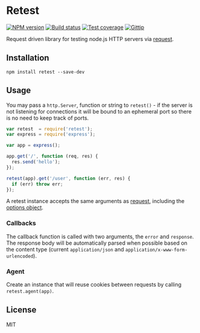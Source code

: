 # Retest

[![NPM version][npm-image]][npm-url]
[![Build status][travis-image]][travis-url]
[![Test coverage][coveralls-image]][coveralls-url]
[![Gittip][gittip-image]][gittip-url]

Request driven library for testing node.js HTTP servers via [request](https://github.com/mikeal/request).

## Installation

```
npm install retest --save-dev
```

## Usage

You may pass a `http.Server`, function or string to `retest()` - if the server is not listening for connections it will be bound to an ephemeral port so there is no need to keep track of ports.

```javascript
var retest  = require('retest');
var express = require('express');

var app = express();

app.get('/', function (req, res) {
  res.send('hello');
});

retest(app).get('/user', function (err, res) {
  if (err) throw err;
});
```

A retest instance accepts the same arguments as [request](https://github.com/mikeal/request), including the [options object](https://github.com/mikeal/request#requestoptions-callback).

### Callbacks

The callback function is called with two arguments, the `error` and `response`. The response body will be automatically parsed when possible based on the content type (current `application/json` and `application/x-www-form-urlencoded`).

### Agent

Create an instance that will reuse cookies between requests by calling `retest.agent(app)`.

## License

MIT

[npm-image]: https://img.shields.io/npm/v/retest.svg?style=flat
[npm-url]: https://npmjs.org/package/retest
[travis-image]: https://img.shields.io/travis/blakeembrey/retest.svg?style=flat
[travis-url]: https://travis-ci.org/blakeembrey/retest
[coveralls-image]: https://img.shields.io/coveralls/blakeembrey/retest.svg?style=flat
[coveralls-url]: https://coveralls.io/r/blakeembrey/retest?branch=master
[gittip-image]: https://img.shields.io/gittip/blakeembrey.svg?style=flat
[gittip-url]: https://www.gittip.com/blakeembrey
